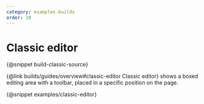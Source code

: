 ```yaml
---
category: examples-builds
order: 10
---
```


# Classic editor

{@snippet build-classic-source}

{@link builds/guides/overview#classic-editor Classic editor} shows a boxed editing area with a toolbar, placed in a specific position on the page.

{@snippet examples/classic-editor}
